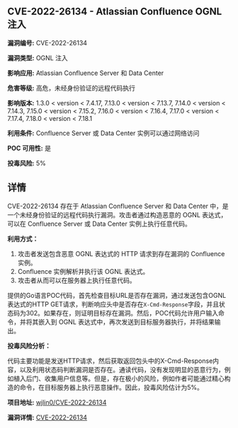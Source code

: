 ## CVE-2022-26134 - Atlassian Confluence OGNL 注入

**漏洞编号:** CVE-2022-26134

**漏洞类型:** OGNL 注入

**影响应用:** Atlassian Confluence Server 和 Data Center

**危害等级:** 高危，未经身份验证的远程代码执行

**影响版本:** 1.3.0 < version < 7.4.17, 7.13.0 < version < 7.13.7, 7.14.0 < version < 7.14.3, 7.15.0 < version < 7.15.2, 7.16.0 < version < 7.16.4, 7.17.0 < version < 7.17.4, 7.18.0 < version < 7.18.1

**利用条件:** Confluence Server 或 Data Center 实例可以通过网络访问

**POC 可用性:** 是

**投毒风险:** 5%

## 详情

CVE-2022-26134 存在于 Atlassian Confluence Server 和 Data Center 中，是一个未经身份验证的远程代码执行漏洞。攻击者通过构造恶意的 OGNL 表达式，可以在 Confluence Server 或 Data Center 实例上执行任意代码。

**利用方式：**

1.  攻击者发送包含恶意 OGNL 表达式的 HTTP 请求到存在漏洞的 Confluence 实例。
2.  Confluence 实例解析并执行该 OGNL 表达式。
3.  攻击者从而可以在服务器上执行任意代码。

提供的Go语言POC代码，首先检查目标URL是否存在漏洞，通过发送包含OGNL表达式的HTTP GET请求，判断响应头中是否存在`X-Cmd-Response`字段，并且状态码为302。如果存在，则证明目标存在漏洞。然后，POC代码允许用户输入命令，并将其嵌入到 OGNL 表达式中，再次发送到目标服务器执行，并将结果输出。

**投毒风险分析：**

代码主要功能是发送HTTP请求，然后获取返回包头中的X-Cmd-Response内容，以及利用状态码判断漏洞是否存在。通读代码，没有发现明显的恶意行为，例如植入后门、收集用户信息等。但是，存在极小的风险，例如作者可能通过精心构造的命令，在目标服务器上执行恶意操作。因此，投毒风险估计为5%。

**项目地址:** [wjlin0/CVE-2022-26134](https://github.com/wjlin0/CVE-2022-26134)

**漏洞详情:** [CVE-2022-26134](https://nvd.nist.gov/vuln/detail/CVE-2022-26134)